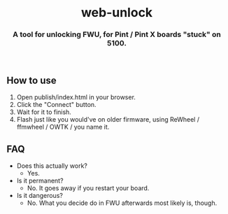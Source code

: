 <div align="center">
</br>

# web-unlock
### A tool for unlocking FWU, for Pint / Pint X boards "stuck" on 5100.  
</br>
</div>

## How to use

1. Open publish/index.html in your browser.
1. Click the "Connect" button.
1. Wait for it to finish.
1. Flash just like you would've on older firmware, using ReWheel / ffmwheel / OWTK / you name it.

## FAQ

- Does this actually work?
  - Yes.
- Is it permanent?
  - No. It goes away if you restart your board.
- Is it dangerous?
  - No. What you decide do in FWU afterwards most likely is, though.
